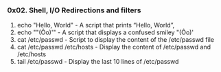 ### 0x02. Shell, I/O Redirections and filters ###
1. echo "Hello, World" - A script that prints “Hello, World”,
2. echo "\"(Ôo)'" - A script that displays a confused smiley "(Ôo)'
3. cat /etc/passwd - Script to display the content of the /etc/passwd file
4. cat /etc/passwd /etc/hosts - Display the content of /etc/passwd and /etc/hosts
5. tail /etc/passwd - Display the last 10 lines of /etc/passwd
